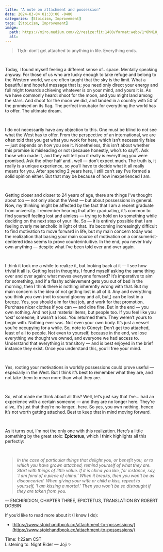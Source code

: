 ```yaml
---
title: "A note on attachment and possession"
date: 2024-03-04 01:33:00 -0400
categories: [Stoicism, Improvement]
tags: [Stoicism, Improvement]
image:
  path: https://miro.medium.com/v2/resize:fit:1400/format:webp/1*OhM1O_-6ESWk473bfX63GA.jpeg
  alt: 
---
```



> Tl;dr: don’t get attached to anything in life. Everything ends.

<br>

Today, I found myself feeling a different sense of.. space. Mentally speaking anyway. For those of us who are lucky enough to take refuge and belong to the Western world, we are often taught that the sky is the limit. What a beautiful and hopeful message that is; you need only direct your energy and full might towards achieving whatever is on your mind, and yours it is. As we have commonly heard: shoot for the moon, and you might land among the stars. And shoot for the moon we did, and landed in a country with 50 of the promised on its flag. The perfect incubator for everything the world has to offer. The ultimate dream.

<br>

I do not necessarily have any objection to this. One must be blind to not see what the West has to offer. From the perspective of an international, we are often told that you get what you work for here, which isn’t necessarily false — just depends on how you see it. Nonetheless, this isn’t about whether this promise is misleading or not (because honestly, who’s to say?). Ask those who made it, and they will tell you it really is everything you were promised. Ask the other half and.. well — don’t expect much. The truth is, it really is a unique experience, so you’ll have to decide what it all really means for you. After spending 2 years here, I still can’t say I’ve formed a solid opinion either. But that may be because of how inexperienced I am.

<br>

Getting closer and closer to 24 years of age, there are things I’ve thought about too — not only about the West — but about possessions in general. Now, my thinking might be affected by the fact that I am a recent graduate from university. I remember hearing that after graduating, it’s common to find yourself feeling lost and aimless — trying to hold on to something while deciding on the next step of your life. So — it is entirely possible that I am feeling overly melancholic in light of that. It’s becoming increasingly difficult to find motivation to move forward in life, but my main concern today was the realization that basing your main source of motivation on a consumerist-centered idea seems to prove counterintuitive. In the end, you never truly own anything — despite what I’ve been told over and over again.

<br>

I think it took me a while to realize it, but looking back at it — I see how trivial it all is. Getting lost in thoughts, I found myself asking the same thing over and over again: what moves everyone forward? It’s imperative to aim for something, and if a flashy achievement gets you out of bed in the morning, then I think there is nothing inherently wrong with that. But my main concern is the idea of not getting lost in all of it. Any and everything you think you own (not to sound gloomy and all, but,) can be lost in a breeze. Yes, you should aim for that job, and work for that promotion. Purchase nicer clothes if you can — and dine fine. But in the end — you own nothing. And not just material items, but people too. If you feel like you ‘_lost’_ someone, it wasn’t a loss. You returned them. They weren’t yours to begin with. Nothing ever was. Not even your own body. It’s just a vessel you’re occupying for a while. So, note to Cüneyt: Don’t get too attached, least of all to people. Not even to yourself, because in the end, we lose everything we thought we owned, and everyone we had access to. Understand that everything is transitory — and is best enjoyed in the brief instance they exist. Once you understand this, you’ll free your mind.

<br>

Yes, rooting your motivations in worldly possessions could prove useful — especially in the West. But I think it’s best to remember what they are, and not take them to mean more than what they are.

<br>

So, what made me think about all this? Well, let’s just say that I’ve… had an experience with a certain someone — and they are no longer here. They’re alive, it’s just that they’re no longer.. here. So yes, you own nothing, hence it’s not worth getting attached. Best to keep that in mind moving forward.

<br>

As it turns out, I’m not the only one with this realization. Here’s a little something by the great stoic: **Epictetus**, which I think highlights all this perfectly:

<br>

> *In the case of particular things that delight you, or benefit you, or to which you have grown attached, remind yourself of what they are. Start with things of little value. If it is china you like, for instance, say, ‘I am fond of a piece of china.’ When it breaks, then you won’t be as disconcerted. When giving your wife or child a kiss, repeat to yourself, ‘I am kissing a mortal.’ Then you won’t be so distraught if they are taken from you.*

--  ENCHIRIDION, CHAPTER THREE, EPICTETUS, TRANSLATION BY ROBERT DOBBIN

If you’d like to read more about it (I know I do):

-   [https://www.stoichandbook.co/attachment-to-possessions/](https://www.stoichandbook.co/attachment-to-possessions/)

Time: 1:22am CST  
Listening to: Night Rider — Joji ✨